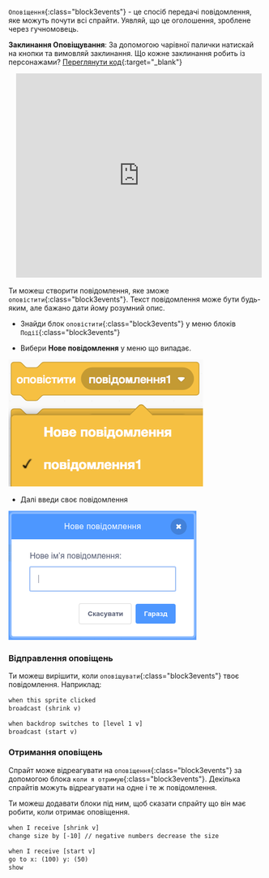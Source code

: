 `Оповіщення`{:class="block3events"} - це спосіб передачі повідомлення, яке можуть почути всі спрайти. Уявляй, що це оголошення, зроблене через гучномовець.

**Заклинання Оповіщування**: За допомогою чарівної палички натискай на кнопки та вимовляй заклинання. Що кожне заклинання робить із персонажами? [Переглянути код](https://scratch.mit.edu/projects/518413238/editor){:target="_blank"}

<div class="scratch-preview" style="margin-left: 15px;">
  <iframe allowtransparency="true" width="485" height="402" src="https://scratch.mit.edu/projects/embed/518413238/?autostart=false" frameborder="0"></iframe>
</div>

Ти можеш створити повідомлення, яке зможе `оповістити`{:class="block3events"}. Текст повідомлення може бути будь-яким, але бажано дати йому розумний опис.

+ Знайди блок `оповістити`{:class="block3events"} у меню блоків `Події`{:class="block3events"}

+ Вибери **Нове повідомлення** у меню що випадає.

![Створення повідомлення](images/broadcast-block.png)

+ Далі введи своє повідомлення

![Створення оповіщення](images/new-broadcast.png)

### Відправлення оповіщень

Ти можеш вирішити, коли `оповіщувати`{:class="block3events"} твоє повідомлення. Наприклад:

```blocks3
when this sprite clicked
broadcast (shrink v)
```

```blocks3
when backdrop switches to [level 1 v]
broadcast (start v)
```

### Отримання оповіщень

Спрайт може відреагувати на `оповіщення`{:class="block3events"} за допомогою блока `коли я отримую`{:class="block3events"}. Декілька спрайтів можуть відреагувати на одне і те ж повідомлення.

Ти можеш додавати блоки під ним, щоб сказати спрайту що він має робити, коли отримає оповіщення.

```blocks3
when I receive [shrink v]
change size by [-10] // negative numbers decrease the size
```

```blocks3
when I receive [start v]
go to x: (100) y: (50)
show
```